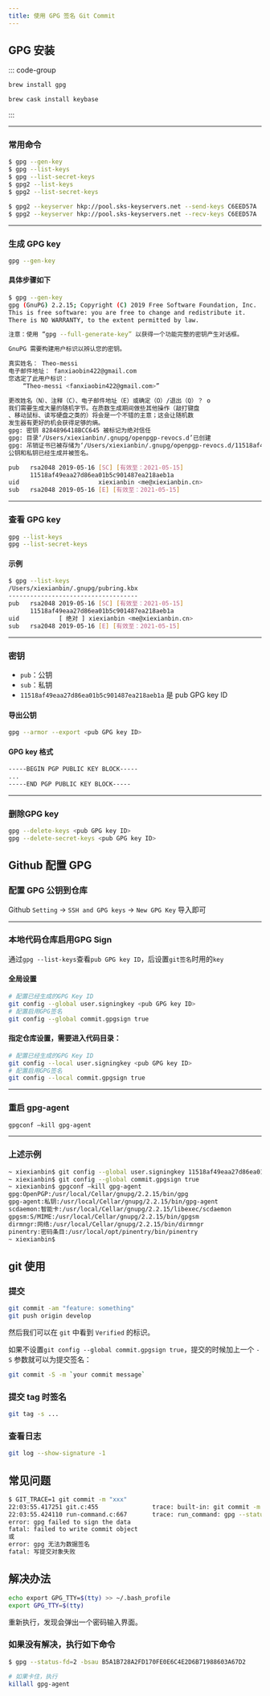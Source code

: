 ```yaml
---
title: 使用 GPG 签名 Git Commit
---
```


## GPG 安装

::: code-group

```bash [gpg]
brew install gpg
```

```bash [keybase]
brew cask install keybase
```

:::

---

### 常用命令

```bash
$ gpg --gen-key
$ gpg --list-keys
$ gpg --list-secret-keys
$ gpg2 --list-keys
$ gpg2 --list-secret-keys

$ gpg2 --keyserver hkp://pool.sks-keyservers.net --send-keys C6EED57A
$ gpg2 --keyserver hkp://pool.sks-keyservers.net --recv-keys C6EED57A
```

---

### 生成 GPG key

```bash
gpg --gen-key
```

#### 具体步骤如下

```bash
$ gpg --gen-key
gpg (GnuPG) 2.2.15; Copyright (C) 2019 Free Software Foundation, Inc.
This is free software: you are free to change and redistribute it.
There is NO WARRANTY, to the extent permitted by law.

注意：使用 “gpg --full-generate-key” 以获得一个功能完整的密钥产生对话框。

GnuPG 需要构建用户标识以辨认您的密钥。

真实姓名： Theo-messi
电子邮件地址： fanxiaobin422@gmail.com
您选定了此用户标识：
    “Theo-messi <fanxiaobin422@gmail.com>”

更改姓名（N）、注释（C）、电子邮件地址（E）或确定（O）/退出（Q）？ o
我们需要生成大量的随机字节。在质数生成期间做些其他操作（敲打键盘
、移动鼠标、读写硬盘之类的）将会是一个不错的主意；这会让随机数
发生器有更好的机会获得足够的熵。
gpg: 密钥 8284896418BCC645 被标记为绝对信任
gpg: 目录‘/Users/xiexianbin/.gnupg/openpgp-revocs.d’已创建
gpg: 吊销证书已被存储为‘/Users/xiexianbin/.gnupg/openpgp-revocs.d/11518af49eaa27d86ea01b5c901487ea218aeb1a.rev’
公钥和私钥已经生成并被签名。

pub   rsa2048 2019-05-16 [SC] [有效至：2021-05-15]
      11518af49eaa27d86ea01b5c901487ea218aeb1a
uid                      xiexianbin <me@xiexianbin.cn>
sub   rsa2048 2019-05-16 [E] [有效至：2021-05-15]
```

---

### 查看 GPG key

```bash
gpg --list-keys
gpg --list-secret-keys
```

#### 示例

```bash
$ gpg --list-keys
/Users/xiexianbin/.gnupg/pubring.kbx
------------------------------------
pub   rsa2048 2019-05-16 [SC] [有效至：2021-05-15]
      11518af49eaa27d86ea01b5c901487ea218aeb1a
uid           [ 绝对 ] xiexianbin <me@xiexianbin.cn>
sub   rsa2048 2019-05-16 [E] [有效至：2021-05-15]
```

---

### 密钥

- `pub`：公钥
- `sub`：私钥
- `11518af49eaa27d86ea01b5c901487ea218aeb1a` 是 pub GPG key ID

#### 导出公钥

```bash
gpg --armor --export <pub GPG key ID>
```

#### GPG key 格式

```bash
-----BEGIN PGP PUBLIC KEY BLOCK-----
...
-----END PGP PUBLIC KEY BLOCK-----
```

---

### 删除GPG key

```bash
gpg --delete-keys <pub GPG key ID>
gpg --delete-secret-keys <pub GPG key ID>
```

## Github 配置 GPG

### 配置 GPG 公钥到仓库

Github `Setting` -> `SSH and GPG keys` -> `New GPG Key` 导入即可

---

### 本地代码仓库启用GPG Sign

通过`gpg --list-keys`查看`pub GPG key ID`，后设置`git签名`时用的`key`

#### 全局设置

```bash
# 配置已经生成的GPG Key ID
git config --global user.signingkey <pub GPG key ID>
# 配置启用GPG签名
git config --global commit.gpgsign true
```

#### 指定仓库设置，需要进入代码目录：

```bash
# 配置已经生成的GPG Key ID
git config --local user.signingkey <pub GPG key ID>
# 配置启用GPG签名
git config --local commit.gpgsign true
```

---

### 重启 gpg-agent

```bash
gpgconf –kill gpg-agent
```

---

### 上述示例

```bash
~ xiexianbin$ git config --global user.signingkey 11518af49eaa27d86ea01b5c901487ea218aeb1a
~ xiexianbin$ git config --global commit.gpgsign true
~ xiexianbin$ gpgconf –kill gpg-agent
gpg:OpenPGP:/usr/local/Cellar/gnupg/2.2.15/bin/gpg
gpg-agent:私钥:/usr/local/Cellar/gnupg/2.2.15/bin/gpg-agent
scdaemon:智能卡:/usr/local/Cellar/gnupg/2.2.15/libexec/scdaemon
gpgsm:S/MIME:/usr/local/Cellar/gnupg/2.2.15/bin/gpgsm
dirmngr:网络:/usr/local/Cellar/gnupg/2.2.15/bin/dirmngr
pinentry:密码条目:/usr/local/opt/pinentry/bin/pinentry
~ xiexianbin$
```

## git 使用

### 提交

```bash
git commit -am "feature: something"
git push origin develop
```

然后我们可以在 `git` 中看到 `Verified` 的标识。

如果不设置`git config --global commit.gpgsign true`，提交的时候加上一个 `-S` 参数就可以为提交签名：

```bash
git commit -S -m `your commit message`
```

### 提交 tag 时签名

```bash
git tag -s ...
```

### 查看日志

```bash
git log --show-signature -1
```

## 常见问题

```bash
$ GIT_TRACE=1 git commit -m "xxx"
22:03:55.417251 git.c:455               trace: built-in: git commit -m 'feature: jwt support'
22:03:55.424110 run-command.c:667       trace: run_command: gpg --status-fd=2 -bsau B5A1B728A2FD170FE0E6C4E2D6B71988603A67D2
error: gpg failed to sign the data
fatal: failed to write commit object
或
error: gpg 无法为数据签名
fatal: 写提交对象失败
```

## 解决办法

```bash
echo export GPG_TTY=$(tty) >> ~/.bash_profile
export GPG_TTY=$(tty)
```

重新执行，发现会弹出一个密码输入界面。

### 如果没有解决，执行如下命令

```bash
$ gpg --status-fd=2 -bsau B5A1B728A2FD170FE0E6C4E2D6B71988603A67D2

# 如果卡住，执行
killall gpg-agent
```
